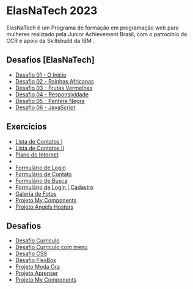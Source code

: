 
# ElasNaTech 2023

ElasNaTech é um Programa de formação em programação web para mulheres realizado pela Junior Achievement Brasil, com o patrocínio da CCR e apoio da Skillsbuild da IBM .

## Desafios [ElasNaTech]
<ul>
    <li>
        <a href="https://maytearaujo.github.io/elasnatech/CursoWebFundamentos/desafioGil/desafio01/index.html" target="_blank">Desafio 01 - O Inicio</a>
    </li>    
    <li>
        <a href="https://maytearaujo.github.io/elasnatech/CursoWebFundamentos/desafioGil/desafio02/index.html" target="_blank">Desafio 02 - Rainhas Africanas</a>
    </li>   
    <li>
        <a href="https://maytearaujo.github.io/elasnatech/CursoWebFundamentos/desafioGil/desafio03/index.html" target="_blank">Desafio 03 - Frutas Vermelhas</a>
    </li>   
    <li>
        <a href="https://maytearaujo.github.io/elasnatech/CursoWebFundamentos/desafioGil/desafio04/index.html" target="_blank">Desafio 04 - Responsividade</a>
    </li>   
    <li>
        <a href="https://maytearaujo.github.io/elasnatech/CursoWebFundamentos/desafioGil/desafio05/index.html" target="_blank">Desafio 05 - Pantera Negra</a>
    </li>   
    <li>
        <a href="https://maytearaujo.github.io/elasnatech/CursoWebFundamentos/desafioGil/desafio06/index.html" target="_blank">Desafio 06 - JavaScript</a>
    </li>   
</ul>

## Exercícios
<ul>
    <li>
        <a href="https://maytearaujo.github.io/elasnatech/CursoWebFundamentos/projeto_contatos" target="_blank">Lista de Contatos I</a>
    </li>    
    <li>
        <a href="https://maytearaujo.github.io/elasnatech/CursoWebFundamentos/projeto_contatos_II" target="_blank">Lista de Contatos II</a>
    </li>
    <li>
        <a href="https://maytearaujo.github.io/elasnatech/CursoWebFundamentos/projeto-price-cards" target="_blank">Plano de Internet</a>
    <li>    
    <li>
        <a href="https://maytearaujo.github.io/elasnatech/CursoWebFundamentos/Formulario/login.html" target="_blank">Formulário de Login</a>
    </li>   
    <li>
        <a href="https://maytearaujo.github.io/elasnatech/CursoWebFundamentos/Formulario/contato.html" target="_blank">Formulário de Contato</a>
    </li>   
    <li>
        <a href="https://maytearaujo.github.io/elasnatech/CursoWebFundamentos/Formulario/busca.html" target="_blank">Formulário de Busca </a>
    </li>   
    <li>
        <a href="https://maytearaujo.github.io/elasnatech/CursoWebFundamentos/Formulario/login_cadastro" target="_blank">Formulário de Login | Cadastro </a>
    </li>   
    <li>
        <a href="https://maytearaujo.github.io/elasnatech/CursoWebFundamentos/transform/gallery.html" target="_blank">Galeria de Fotos</a>
    </li> 
    <li>
        <a href="https://maytearaujo.github.io/elasnatech/CursoWebFundamentos/ProjetoMyComponents/index.html" target="_blank">Projeto My Components</a>
    </li> 
    <li>
        <a href="https://maytearaujo.github.io/elasnatech/CursoWebFundamentos/ProjetoAngelsHosters/index.html" target="_blank">Projeto Angels Hosters</a>
    </li> 
</ul>


## Desafios
<ul>
    <li>
        <a href="https://maytearaujo.github.io/elasnatech/CursoWebFundamentos/desafioCurriculo/desafioCurriculo.html" target="_blank">Desafio Curriculo</a>
    </li> 
    <li>
        <a href="https://maytearaujo.github.io/elasnatech/CursoWebFundamentos/desafioCurriculo/desafioCurriculo_menu.html" target="_blank">Desafio Curriculo com menu</a>
    </li>    
    <li>
        <a href="https://maytearaujo.github.io/elasnatech/CursoWebFundamentos/ProjetoCSS-inicio" target="_blank">Desafio CSS</a>
    </li>    
    <li>
        <a href="https://maytearaujo.github.io/elasnatech/CursoWebFundamentos/ProjetoCSS-flexbox-desafio" target="_blank">Desafio FlexBox</a>
    </li> 
    <li>
        <a href="https://maytearaujo.github.io/elasnatech/CursoWebFundamentos/projetoModaOra" target="_blank">Projeto Moda Ora</a>
    </li>   
    <li>
        <a href="https://maytearaujo.github.io/elasnatech/CursoWebFundamentos/ProjetoAprenser" target="_blank">Projeto Aprenser</a>
    </li>   
    <li>
        <a href="https://maytearaujo.github.io/elasnatech/CursoWebFundamentos/ProjetoMyComponents/" target="_blank">Projeto My Components</a>
    </li>
</ul>


